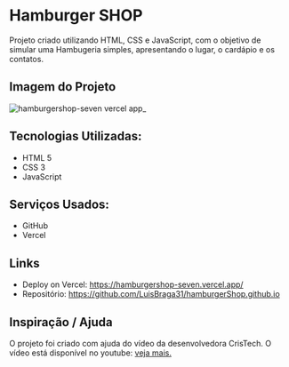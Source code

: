 # Hamburger SHOP

Projeto criado utilizando HTML, CSS e JavaScript, com o objetivo de simular uma Hambugeria simples, apresentando o lugar, o cardápio e os contatos.

## Imagem do Projeto

![hamburgershop-seven vercel app_](https://github.com/LuisBraga31/hamburgerShop.github.io/assets/83723698/778d061e-9783-41a8-b410-7040232a2b3b)

## Tecnologias Utilizadas:

* HTML 5
* CSS 3
* JavaScript

## Serviços Usados:

* GitHub
* Vercel

## Links
  - Deploy on Vercel: https://hamburgershop-seven.vercel.app/
  - Repositório: https://github.com/LuisBraga31/hamburgerShop.github.io

## Inspiração / Ajuda

O projeto foi criado com ajuda do vídeo da desenvolvedora CrisTech. O vídeo está disponível no youtube: <a href="https://www.youtube.com/watch?v=Uxm17PTHAZw&ab_channel=CrisTech" target="_blank" > veja mais. </a>
